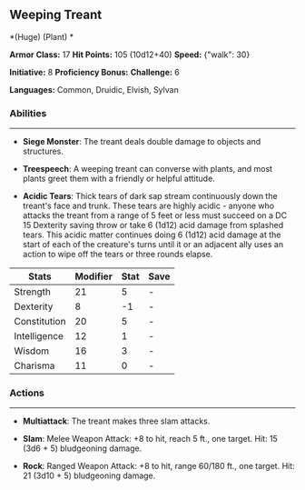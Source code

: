 ## Weeping Treant
*(Huge) (Plant) *

**Armor Class:** 17
**Hit Points:** 105 (10d12+40)
**Speed:** {"walk": 30}

**Initiative:** 8
**Proficiency Bonus:**
**Challenge:** 6

**Languages:** Common, Druidic, Elvish, Sylvan

### Abilities
 --- 
- **Siege Monster**: The treant deals double damage to objects and structures.

- **Treespeech**: A weeping treant can converse with plants, and most plants greet them with a friendly or helpful attitude.

- **Acidic Tears**: Thick tears of dark sap stream continuously down the treant's face and trunk. These tears are highly acidic - anyone who attacks the treant from a range of 5 feet or less must succeed on a DC 15 Dexterity saving throw or take 6 (1d12) acid damage from splashed tears. This acidic matter continues doing 6 (1d12) acid damage at the start of each of the creature's turns until it or an adjacent ally uses an action to wipe off the tears or three rounds elapse.



| Stats | Modifier | Stat | Save
| ---- | ---- | ---- | ---- |
| Strength | 21 | 5 | - |
| Dexterity | 8 | -1 | - |
| Constitution | 20 | 5 | - |
| Intelligence | 12 | 1 | - |
| Wisdom | 16 | 3 | - |
| Charisma | 11 | 0 | - |

### Actions
 --- 
- **Multiattack**: The treant makes three slam attacks.

- **Slam**: Melee Weapon Attack: +8 to hit, reach 5 ft., one target. Hit: 15 (3d6 + 5) bludgeoning damage.

- **Rock**: Ranged Weapon Attack: +8 to hit, range 60/180 ft., one target. Hit: 21 (3d10 + 5) bludgeoning damage.

